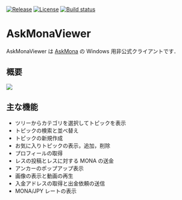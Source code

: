 [![Release](https://img.shields.io/github/release/tsurumeso/AskMonaViewer.svg)](https://github.com/tsurumeso/AskMonaViewer/releases/latest)
[![License](https://img.shields.io/github/license/tsurumeso/AskMonaViewer.svg)](https://github.com/tsurumeso/AskMonaViewer/blob/master/LICENSE.txt)
[![Build status](https://ci.appveyor.com/api/projects/status/xtrck82qpxsm0vnr/branch/master?svg=true)](https://ci.appveyor.com/project/tsurumeso/askmonaviewer/branch/master)

# AskMonaViewer

AskMonaViewer は [AskMona](http://askmona.org/) の Windows 用非公式クライアントです．

## 概要

![](https://raw.githubusercontent.com/tsurumeso/AskMonaViewer/images/images/summery.png)

## 主な機能

- ツリーからカテゴリを選択してトピックを表示
- トピックの検索と並べ替え
- トピックの新規作成
- お気に入りトピックの表示，追加，削除
- プロフィールの取得
- レスの投稿とレスに対する MONA の送金
- アンカーのポップアップ表示
- 画像の表示と動画の再生
- 入金アドレスの取得と出金依頼の送信
- MONA/JPY レートの表示
